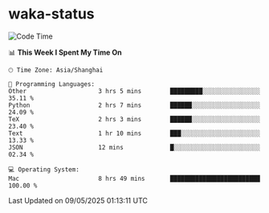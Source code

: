 # waka-status
<!--START_SECTION:waka-->
![Code Time](http://img.shields.io/badge/Code%20Time-15%20hrs%2051%20mins-blue)

📊 **This Week I Spent My Time On** 

```text
🕑︎ Time Zone: Asia/Shanghai

💬 Programming Languages: 
Other                    3 hrs 5 mins        █████████░░░░░░░░░░░░░░░░   35.11 % 
Python                   2 hrs 7 mins        ██████░░░░░░░░░░░░░░░░░░░   24.09 % 
TeX                      2 hrs 3 mins        ██████░░░░░░░░░░░░░░░░░░░   23.40 % 
Text                     1 hr 10 mins        ███░░░░░░░░░░░░░░░░░░░░░░   13.33 % 
JSON                     12 mins             █░░░░░░░░░░░░░░░░░░░░░░░░   02.34 % 

💻 Operating System: 
Mac                      8 hrs 49 mins       █████████████████████████   100.00 % 
```


 Last Updated on 09/05/2025 01:13:11 UTC
<!--END_SECTION:waka-->
